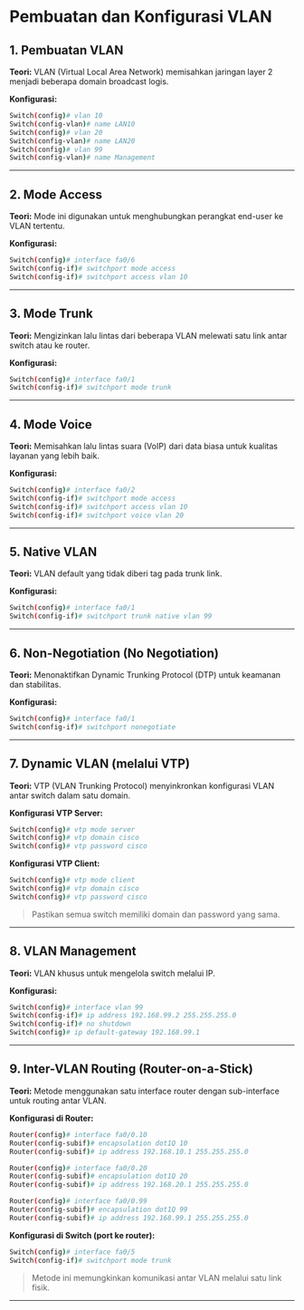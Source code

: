 # Pembuatan dan Konfigurasi VLAN

## 1. Pembuatan VLAN

**Teori:** VLAN (Virtual Local Area Network) memisahkan jaringan layer 2 menjadi beberapa domain broadcast logis.

**Konfigurasi:**

```bash
Switch(config)# vlan 10
Switch(config-vlan)# name LAN10
Switch(config)# vlan 20
Switch(config-vlan)# name LAN20
Switch(config)# vlan 99
Switch(config-vlan)# name Management
```

---

## 2. Mode Access

**Teori:** Mode ini digunakan untuk menghubungkan perangkat end-user ke VLAN tertentu.

**Konfigurasi:**

```bash
Switch(config)# interface fa0/6
Switch(config-if)# switchport mode access
Switch(config-if)# switchport access vlan 10
```

---

## 3. Mode Trunk

**Teori:** Mengizinkan lalu lintas dari beberapa VLAN melewati satu link antar switch atau ke router.

**Konfigurasi:**

```bash
Switch(config)# interface fa0/1
Switch(config-if)# switchport mode trunk
```

---

## 4. Mode Voice

**Teori:** Memisahkan lalu lintas suara (VoIP) dari data biasa untuk kualitas layanan yang lebih baik.

**Konfigurasi:**

```bash
Switch(config)# interface fa0/2
Switch(config-if)# switchport mode access
Switch(config-if)# switchport access vlan 10
Switch(config-if)# switchport voice vlan 20
```

---

## 5. Native VLAN

**Teori:** VLAN default yang tidak diberi tag pada trunk link.

**Konfigurasi:**

```bash
Switch(config)# interface fa0/1
Switch(config-if)# switchport trunk native vlan 99
```

---

## 6. Non-Negotiation (No Negotiation)

**Teori:** Menonaktifkan Dynamic Trunking Protocol (DTP) untuk keamanan dan stabilitas.

**Konfigurasi:**

```bash
Switch(config)# interface fa0/1
Switch(config-if)# switchport nonegotiate
```

---

## 7. Dynamic VLAN (melalui VTP)

**Teori:** VTP (VLAN Trunking Protocol) menyinkronkan konfigurasi VLAN antar switch dalam satu domain.

**Konfigurasi VTP Server:**

```bash
Switch(config)# vtp mode server
Switch(config)# vtp domain cisco
Switch(config)# vtp password cisco
```

**Konfigurasi VTP Client:**

```bash
Switch(config)# vtp mode client
Switch(config)# vtp domain cisco
Switch(config)# vtp password cisco
```

> Pastikan semua switch memiliki domain dan password yang sama.

---

## 8. VLAN Management

**Teori:** VLAN khusus untuk mengelola switch melalui IP.

**Konfigurasi:**

```bash
Switch(config)# interface vlan 99
Switch(config-if)# ip address 192.168.99.2 255.255.255.0
Switch(config-if)# no shutdown
Switch(config)# ip default-gateway 192.168.99.1
```

---

## 9. Inter-VLAN Routing (Router-on-a-Stick)

**Teori:** Metode menggunakan satu interface router dengan sub-interface untuk routing antar VLAN.

**Konfigurasi di Router:**

```bash
Router(config)# interface fa0/0.10
Router(config-subif)# encapsulation dot1Q 10
Router(config-subif)# ip address 192.168.10.1 255.255.255.0

Router(config)# interface fa0/0.20
Router(config-subif)# encapsulation dot1Q 20
Router(config-subif)# ip address 192.168.20.1 255.255.255.0

Router(config)# interface fa0/0.99
Router(config-subif)# encapsulation dot1Q 99
Router(config-subif)# ip address 192.168.99.1 255.255.255.0
```

**Konfigurasi di Switch (port ke router):**

```bash
Switch(config)# interface fa0/5
Switch(config-if)# switchport mode trunk
```

> Metode ini memungkinkan komunikasi antar VLAN melalui satu link fisik.

---